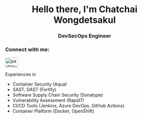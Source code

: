 <h1 align="center">Hello there, I'm Chatchai Wongdetsakul</h1>
<h3 align="center">DevSecOps Engineer</h3>

<h3 align="left">Connect with me:</h3>
<p align="left">
<a href="https://www.linkedin.com/in/chatchai-itkmitl/" target="blank"><img align="center" src="https://raw.githubusercontent.com/rahuldkjain/github-profile-readme-generator/master/src/images/icons/Social/linked-in-alt.svg" alt="payton-pierce" height="30" width="40" /></a>
</p>

Experiences in
- Container Security (Aqua)
- SAST, DAST (Fortify)
- Software Supply Chain Security (Sonatype)
- Vulnerability Assessment (Rapid7)
- CI/CD Tools (Jenkins, Azure DevOps, GitHub Actions)
- Container Platform (Docker, OpenShift)

<!--
**bankierubybank/bankierubybank** is a ✨ _special_ ✨ repository because its `README.md` (this file) appears on your GitHub profile.

Here are some ideas to get you started:

- 🔭 I’m currently working on ...
- 🌱 I’m currently learning ...
- 👯 I’m looking to collaborate on ...
- 🤔 I’m looking for help with ...
- 💬 Ask me about ...
- 📫 How to reach me: ...
- 😄 Pronouns: ...
- ⚡ Fun fact: ...
-->
